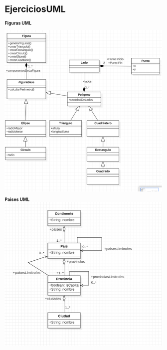 # EjerciciosUML
**Figuras UML**  

![FigurasUML](https://raw.githubusercontent.com/FrancoMinati/EjerciciosUML/main/Figuras/FigurasUML.png)

**Paises UML**  
![PaisesUML](https://raw.githubusercontent.com/FrancoMinati/EjerciciosUML/main/Paises/PaisesUML.jpeg)
